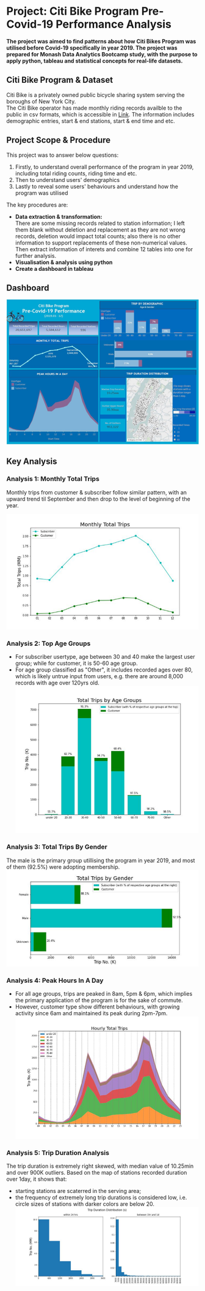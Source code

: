 
# Project: Citi Bike Program Pre-Covid-19 Performance Analysis
**The project was aimed to find patterns about how Citi Bikes Program was utilised before Covid-19 specifically in year 2019. The project was prepared for Monash Data Analytics Bootcamp study, with the purpose to apply python, tableau and statistical concepts for real-life datasets.**

## Citi Bike Program & Dataset
Citi Bike is a privately owned public bicycle sharing system serving the boroughs of New York City.
<br>The Citi Bike operator has made monthly riding records availble to the public in csv formats, which is accessible in [Link](https://ride.citibikenyc.com/system-data). The information includes demographic entries, start & end stations, start & end time and etc.  

## Project Scope & Procedure
This project was to answer below questions:
1. Firstly, to understand overall performance of the program in year 2019, including total riding counts, riding time and etc.
2. Then to understand users' demographics
3. Lastly to reveal some users' behaviours and understand how the program was utilised

The key procedures are:
* **Data extraction & transformation:**
<br>There are some missing records related to station information; I left them blank without deletion and replacement as they are not wrong records, deletion would impact total counts; also there is no other information to support replacements of these non-numerical values. Then extract information of interets and combine 12 tables into one for further analysis. 
* **Visualisation & analysis using python**
* **Create a dashboard in tableau**

## Dashboard
![Dashboard](https://github.com/MZt92-ui/tableau-challenge/blob/main/analysis/dashboard.jpg)
## Key Analysis
### Analysis 1: Monthly Total Trips
Monthly trips from customer & subscriber follow similar pattern, with an upward trend til September and then drop to the level of beginning of the year.

![Monly Total Trips](https://github.com/MZt92-ui/tableau-challenge/blob/main/analysis/1.jpg)
### Analysis 2: Top Age Groups
* For subscriber usertype, age between 30 and 40 make the largest user group; while for customer, it is 50-60 age group.
* For age group classified as "Other", it includes recorded ages over 80, which is likely untrue input from users, e.g. there are around 8,000 records with age over 120yrs old.
![Age group](https://github.com/MZt92-ui/tableau-challenge/blob/main/analysis/2.jpg)
### Analysis 3: Total Trips By Gender
The male is the primary group utillising the program in year 2019, and most of them (92.5%) were adopting membership.
![Gender](https://github.com/MZt92-ui/tableau-challenge/blob/main/analysis/3.jpg)
### Analysis 4: Peak Hours In A Day
* For all age groups, trips are peaked in 8am, 5pm & 6pm, which implies the primary application of the program is for the sake of commute.
* However, customer type show different behaviours, with growing activity since 6am and maintained its peak during 2pm-7pm. 
![Gender](https://github.com/MZt92-ui/tableau-challenge/blob/main/analysis/4.jpg)
### Analysis 5: Trip Duration Analysis
The trip duration is extremely right skewed, with median value of 10.25min and over 900K outliers. Based on the map of stations recorded duration over 1day, it shows that:
* starting stations are scaterred in the serving area;
* the frequency of extremely long trip durations is considered low, i.e. circle sizes of stations with darker colors are below 20.
![Trip](https://github.com/MZt92-ui/tableau-challenge/blob/main/analysis/5.jpg)
